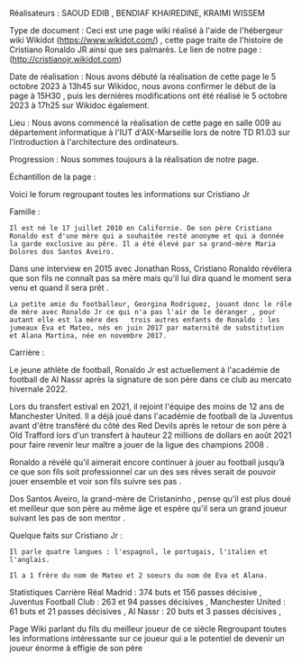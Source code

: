 Réalisateurs :  SAOUD EDIB , BENDIAF KHAIREDINE, KRAIMI WISSEM

Type de document : Ceci est une page wiki réalisé à l'aide de l'hébergeur wiki Wikidot (https://www.wikidot.com/) , cette page traite de l'histoire de Cristiano Ronaldo JR ainsi que ses palmarès. Le lien de notre page : (http://cristianojr.wikidot.com)

Date de réalisation : Nous avons débuté la réalisation de cette page le 5 octobre 2023 à 13h45 sur Wikidoc, nous avons confirmer le début de la page à 15H30 , puis les dernières modifications ont été réalisé le 5 octobre  2023 à 17h25  sur Wikidoc également.

Lieu : Nous avons commencé la réalisation de cette page en salle 009 au département informatique à l'IUT d'AIX-Marseille lors de notre TD R1.03 sur l'introduction à l'architecture des ordinateurs.

Progression : Nous sommes toujours à la réalisation de notre page.

Échantillon de la page : 

Voici le forum regroupant toutes les informations sur Cristiano Jr

Famille :

    Il est né le 17 juillet 2010 en Californie. De son père Cristiano Ronaldo est d'une mère qui a souhaitée resté anonyme et qui a donnée la garde exclusive au père. Il a été élevé par sa grand-mère Maria Dolores dos Santos Aveiro.

Dans une interview en 2015 avec Jonathan Ross, Cristiano Ronaldo révélera que son fils ne connaît pas sa mère mais qu'il lui dira quand le moment sera venu et quand il sera prêt .

    La petite amie du footballeur, Georgina Rodriguez, jouant donc le rôle de mère avec Ronaldo Jr ce qui n'a pas l'air de le déranger , pour autant elle est la mère des   trois autres enfants de Ronaldo : les jumeaux Eva et Mateo, nés en juin 2017 par maternité de substitution et Alana Martina, née en novembre 2017.

Carrière :
 
  Le jeune athlète de football, Ronaldo Jr est actuellement à l'académie de football de Al Nassr après la signature de son père dans ce club au mercato hivernale 2022.

   Lors du transfert estival en 2021, il rejoint l'équipe des moins de 12 ans de Manchester United. 
   Il a déjà joué dans l'académie de football de la Juventus avant d'être transféré du côté des Red Devils après le retour de son père à Old Trafford lors d'un transfert à hauteur 22 millions de dollars en août 2021 pour faire revenir leur maître a jouer de la ligue des champions 2008 .

   Ronaldo a révélé qu'il aimerait encore continuer à jouer au football jusqu’à ce que son fils soit professionnel car un des ses rêves serait de pouvoir jouer ensemble et voir son fils suivre ses pas .

   Dos Santos Aveiro, la grand-mère de Cristaninho , pense qu'il est plus doué et meilleur que son père au même âge et espère qu'il sera un grand joueur suivant les pas de son mentor . 

Quelque faits sur Cristiano Jr :

    Il parle quatre langues : l'espagnol, le portugais, l'italien et l'anglais.

    Il a 1 frère du nom de Mateo et 2 soeurs du nom de Eva et Alana.


Statistiques Carrière 
Réal Madrid : 374 buts et 156 passes décisive ,
Juventus Football Club : 263 et 94 passes décisives ,
Manchester United : 61 buts et 21 passes décisives ,
Al Nassr : 20 buts et 3 passes décisives ,


Page Wiki parlant du fils du meilleur joueur de ce siècle
Regroupant toutes les informations intéressante sur ce joueur qui a le potentiel de devenir un joueur énorme à effigie de son père
	
